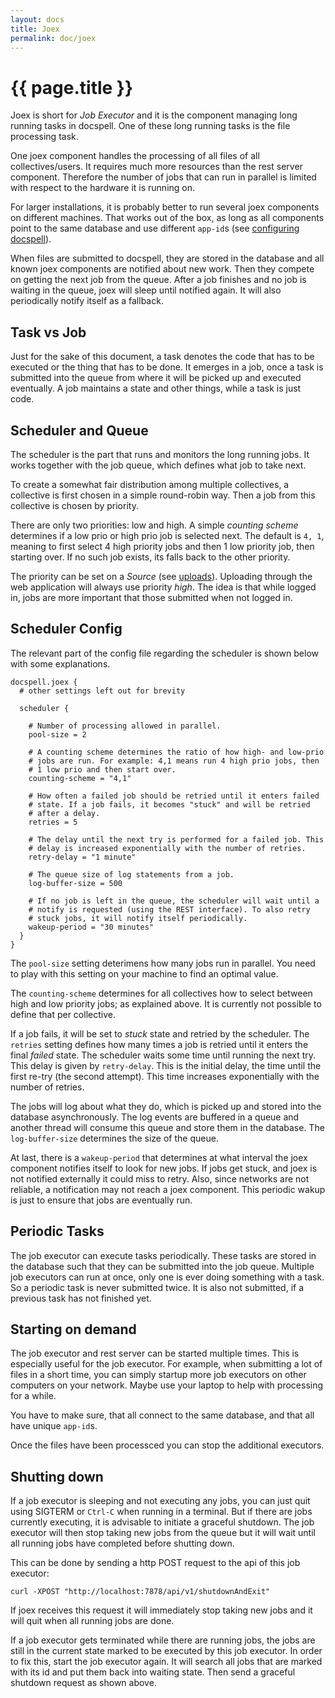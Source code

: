 ```yaml
---
layout: docs
title: Joex
permalink: doc/joex
---
```


# {{ page.title }}

Joex is short for *Job Executor* and it is the component managing long
running tasks in docspell. One of these long running tasks is the file
processing task.

One joex component handles the processing of all files of all
collectives/users. It requires much more resources than the rest
server component. Therefore the number of jobs that can run in
parallel is limited with respect to the hardware it is running on.

For larger installations, it is probably better to run several joex
components on different machines. That works out of the box, as long
as all components point to the same database and use different
`app-id`s (see [configuring docspell](./configure#app-id)).

When files are submitted to docspell, they are stored in the database
and all known joex components are notified about new work. Then they
compete on getting the next job from the queue. After a job finishes
and no job is waiting in the queue, joex will sleep until notified
again. It will also periodically notify itself as a fallback.

## Task vs Job

Just for the sake of this document, a task denotes the code that has
to be executed or the thing that has to be done. It emerges in a job,
once a task is submitted into the queue from where it will be picked
up and executed eventually. A job maintains a state and other things,
while a task is just code.


## Scheduler and Queue

The scheduler is the part that runs and monitors the long running
jobs. It works together with the job queue, which defines what job to
take next.

To create a somewhat fair distribution among multiple collectives, a
collective is first chosen in a simple round-robin way. Then a job
from this collective is chosen by priority.

There are only two priorities: low and high. A simple *counting
scheme* determines if a low prio or high prio job is selected
next. The default is `4, 1`, meaning to first select 4 high priority
jobs and then 1 low priority job, then starting over. If no such job
exists, its falls back to the other priority.

The priority can be set on a *Source* (see [uploads](uploading)).
Uploading through the web application will always use priority *high*.
The idea is that while logged in, jobs are more important that those
submitted when not logged in.


## Scheduler Config

The relevant part of the config file regarding the scheduler is shown
below with some explanations.

```
docspell.joex {
  # other settings left out for brevity

  scheduler {

    # Number of processing allowed in parallel.
    pool-size = 2

    # A counting scheme determines the ratio of how high- and low-prio
    # jobs are run. For example: 4,1 means run 4 high prio jobs, then
    # 1 low prio and then start over.
    counting-scheme = "4,1"

    # How often a failed job should be retried until it enters failed
    # state. If a job fails, it becomes "stuck" and will be retried
    # after a delay.
    retries = 5

    # The delay until the next try is performed for a failed job. This
    # delay is increased exponentially with the number of retries.
    retry-delay = "1 minute"

    # The queue size of log statements from a job.
    log-buffer-size = 500

    # If no job is left in the queue, the scheduler will wait until a
    # notify is requested (using the REST interface). To also retry
    # stuck jobs, it will notify itself periodically.
    wakeup-period = "30 minutes"
  }
}
```

The `pool-size` setting deterimens how many jobs run in parallel. You
need to play with this setting on your machine to find an optimal
value.

The `counting-scheme` determines for all collectives how to select
between high and low priority jobs; as explained above. It is
currently not possible to define that per collective.

If a job fails, it will be set to *stuck* state and retried by the
scheduler. The `retries` setting defines how many times a job is
retried until it enters the final *failed* state. The scheduler waits
some time until running the next try. This delay is given by
`retry-delay`. This is the initial delay, the time until the first
re-try (the second attempt). This time increases exponentially with
the number of retries.

The jobs will log about what they do, which is picked up and stored
into the database asynchronously. The log events are buffered in a
queue and another thread will consume this queue and store them in the
database. The `log-buffer-size` determines the size of the queue.

At last, there is a `wakeup-period` that determines at what interval
the joex component notifies itself to look for new jobs. If jobs get
stuck, and joex is not notified externally it could miss to
retry. Also, since networks are not reliable, a notification may not
reach a joex component. This periodic wakup is just to ensure that
jobs are eventually run.


## Periodic Tasks

The job executor can execute tasks periodically. These tasks are
stored in the database such that they can be submitted into the job
queue. Multiple job executors can run at once, only one is ever doing
something with a task. So a periodic task is never submitted twice. It
is also not submitted, if a previous task has not finished yet.


## Starting on demand

The job executor and rest server can be started multiple times. This
is especially useful for the job executor. For example, when
submitting a lot of files in a short time, you can simply startup more
job executors on other computers on your network. Maybe use your
laptop to help with processing for a while.

You have to make sure, that all connect to the same database, and that
all have unique `app-id`s.

Once the files have been processced you can stop the additional
executors.


## Shutting down

If a job executor is sleeping and not executing any jobs, you can just
quit using SIGTERM or `Ctrl-C` when running in a terminal. But if
there are jobs currently executing, it is advisable to initiate a
graceful shutdown. The job executor will then stop taking new jobs
from the queue but it will wait until all running jobs have completed
before shutting down.

This can be done by sending a http POST request to the api of this job
executor:

```
curl -XPOST "http://localhost:7878/api/v1/shutdownAndExit"
```

If joex receives this request it will immediately stop taking new jobs
and it will quit when all running jobs are done.

If a job executor gets terminated while there are running jobs, the
jobs are still in the current state marked to be executed by this job
executor. In order to fix this, start the job executor again. It will
search all jobs that are marked with its id and put them back into
waiting state. Then send a graceful shutdown request as shown above.
